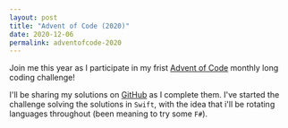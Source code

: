 ```yaml
---
layout: post
title: "Advent of Code (2020)"
date: 2020-12-06
permalink: adventofcode-2020
---
```

<!-- ![1.png]({{site.url}}/assets/resources-adventofcode-2020/1.png) -->

Join me this year as I participate in my frist [Advent of Code](https://adventofcode.com) monthly long coding challenge!

I'll be sharing my solutions on [GitHub](https://github.com/joshspicer/adventofcode2020) as I complete them.  I've started the challenge solving the solutions in `Swift`, with the idea that i'll be rotating languages throughout (been meaning to try some `F#`).
